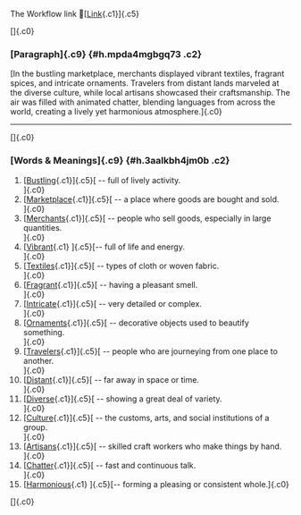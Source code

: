 The Workflow link
👏[[Link](https://www.google.com/url?q=http://www.google.com&sa=D&source=editors&ust=1757231268074678&usg=AOvVaw3WXAV6roCN9qzTMdPUSk0i){.c1}]{.c5}

[]{.c0}

### [Paragraph]{.c9} {#h.mpda4mgbgq73 .c2}

[In the bustling marketplace, merchants displayed vibrant textiles,
fragrant spices, and intricate ornaments. Travelers from distant lands
marveled at the diverse culture, while local artisans showcased their
craftsmanship. The air was filled with animated chatter, blending
languages from across the world, creating a lively yet harmonious
atmosphere.]{.c0}

------------------------------------------------------------------------

[]{.c0}

### [Words & Meanings]{.c9} {#h.3aalkbh4jm0b .c2}

1.  [[Bustling](https://www.google.com/url?q=http://www.google.com&sa=D&source=editors&ust=1757231268076469&usg=AOvVaw0QfsYLa3vghpRfZv7TP8rA){.c1}]{.c5}[ --
    full of lively activity.\
    ]{.c0}
2.  [[Marketplace](https://www.google.com/url?q=http://www.google.com&sa=D&source=editors&ust=1757231268076828&usg=AOvVaw0wjiRp9-eKX3WK4Mry53jC){.c1}]{.c5}[ --
    a place where goods are bought and sold.\
    ]{.c0}
3.  [[Merchants](https://www.google.com/url?q=http://www.google.com&sa=D&source=editors&ust=1757231268077175&usg=AOvVaw12R_UJstInarJ-DxlUqE24){.c1}]{.c5}[ --
    people who sell goods, especially in large quantities.\
    ]{.c0}
4.  [[Vibrant](https://www.google.com/url?q=http://www.google.com&sa=D&source=editors&ust=1757231268077515&usg=AOvVaw2p8OOKdsBKftfOy4FPpE9E){.c1}
    ]{.c5}[-- full of life and energy.\
    ]{.c0}
5.  [[Textiles](https://www.google.com/url?q=http://www.google.com&sa=D&source=editors&ust=1757231268077767&usg=AOvVaw0iu-fn3H-RYy4_-2ETRhwN){.c1}]{.c5}[ --
    types of cloth or woven fabric.\
    ]{.c0}
6.  [[Fragrant](https://www.google.com/url?q=http://www.google.com&sa=D&source=editors&ust=1757231268078094&usg=AOvVaw1GSX-XDYXqfTmlTLXweFMk){.c1}]{.c5}[ --
    having a pleasant smell.\
    ]{.c0}
7.  [[Intricate](https://www.google.com/url?q=http://www.google.com&sa=D&source=editors&ust=1757231268078357&usg=AOvVaw1sNIzi1EhkbYDUPeDugOxK){.c1}]{.c5}[ --
    very detailed or complex.\
    ]{.c0}
8.  [[Ornaments](https://www.google.com/url?q=http://www.google.com&sa=D&source=editors&ust=1757231268078652&usg=AOvVaw0ZAQElDH0Er043FsldGG30){.c1}]{.c5}[ --
    decorative objects used to beautify something.\
    ]{.c0}
9.  [[Travelers](https://www.google.com/url?q=http://www.google.com&sa=D&source=editors&ust=1757231268078998&usg=AOvVaw3Z7Uvvk6VDdn9rVmud3fkz){.c1}]{.c5}[ --
    people who are journeying from one place to another.\
    ]{.c0}
10. [[Distant](https://www.google.com/url?q=http://www.google.com&sa=D&source=editors&ust=1757231268079347&usg=AOvVaw3VX-9rhyEhVijvLJaRoayK){.c1}]{.c5}[ --
    far away in space or time.\
    ]{.c0}
11. [[Diverse](https://www.google.com/url?q=http://www.google.com&sa=D&source=editors&ust=1757231268079662&usg=AOvVaw3ibdZUjOa4vW_G1KPmlYD7){.c1}]{.c5}[ --
    showing a great deal of variety.\
    ]{.c0}
12. [[Culture](https://www.google.com/url?q=http://www.google.com&sa=D&source=editors&ust=1757231268080009&usg=AOvVaw3D-CEaZy9-FPEYroXIz1hL){.c1}]{.c5}[ --
    the customs, arts, and social institutions of a group.\
    ]{.c0}
13. [[Artisans](https://www.google.com/url?q=http://www.google.com&sa=D&source=editors&ust=1757231268080391&usg=AOvVaw1xwszEpFJKchaeTGHOQw4t){.c1}]{.c5}[ --
    skilled craft workers who make things by hand.\
    ]{.c0}
14. [[Chatter](https://www.google.com/url?q=http://www.google.com&sa=D&source=editors&ust=1757231268080751&usg=AOvVaw2wQE1BjxO6GAR__HOopH0V){.c1}]{.c5}[ --
    fast and continuous talk.\
    ]{.c0}
15. [[Harmonious](https://www.google.com/url?q=http://www.google.com&sa=D&source=editors&ust=1757231268081051&usg=AOvVaw1Gx1ro_Gi8dGBg6FjNfGrX){.c1}
    ]{.c5}[-- forming a pleasing or consistent whole.]{.c0}

[]{.c0}
